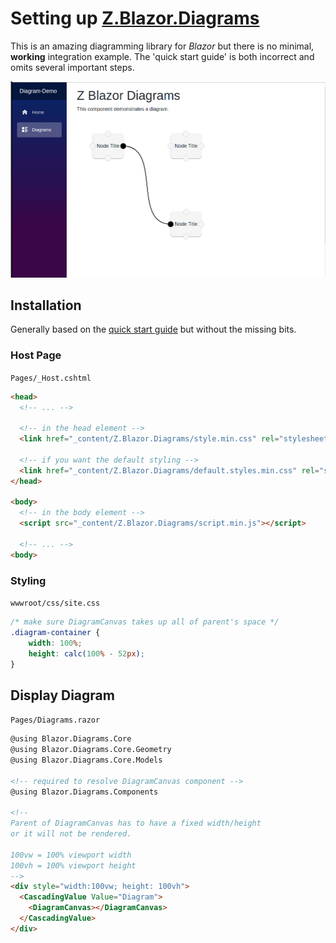 # Setting up [Z.Blazor.Diagrams](https://github.com/Blazor-Diagrams/Blazor.Diagrams)
This is an amazing diagramming library for _Blazor_ but there is no minimal, **working**
integration example.  The 'quick start guide' is both incorrect and omits several important steps.

![diagram-demo](diagram-demo.png "Diagram-Demo")

## Installation
Generally based on the [quick start guide](https://blazor-diagrams.zhaytam.com/quickstart)
but without the missing bits.

### Host Page
`Pages/_Host.cshtml`
```html
<head>
  <!-- ... -->
    
  <!-- in the head element -->
  <link href="_content/Z.Blazor.Diagrams/style.min.css" rel="stylesheet"/>
    
  <!-- if you want the default styling -->
  <link href="_content/Z.Blazor.Diagrams/default.styles.min.css" rel="stylesheet"/>
</head>

<body>
  <!-- in the body element -->
  <script src="_content/Z.Blazor.Diagrams/script.min.js"></script>
  
  <!-- ... -->
<body>
```

### Styling
`wwwroot/css/site.css`
```css
/* make sure DiagramCanvas takes up all of parent's space */
.diagram-container {
    width: 100%;
    height: calc(100% - 52px);
}
```

## Display Diagram
`Pages/Diagrams.razor`
```html
@using Blazor.Diagrams.Core
@using Blazor.Diagrams.Core.Geometry
@using Blazor.Diagrams.Core.Models

<!-- required to resolve DiagramCanvas component -->
@using Blazor.Diagrams.Components

<!--
Parent of DiagramCanvas has to have a fixed width/height
or it will not be rendered.

100vw = 100% viewport width
100vh = 100% viewport height
-->
<div style="width:100vw; height: 100vh">
  <CascadingValue Value="Diagram">
    <DiagramCanvas></DiagramCanvas>
  </CascadingValue>
</div>
```


